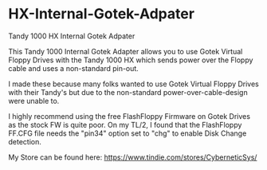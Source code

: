 # HX-Internal-Gotek-Adpater
Tandy 1000 HX Internal Gotek Adpater

This Tandy 1000 Internal Gotek Adapter allows you to use Gotek Virtual Floppy Drives with the Tandy 1000 HX which sends power over the Floppy cable and uses a non-standard pin-out.

I made these because many folks wanted to use Gotek Virtual Floppy Drives with their Tandy's but due to the non-standard power-over-cable-design were unable to.

I highly recommend using the free FlashFloppy Firmware on Gotek Drives as the stock FW is quite poor. On my TL/2, I found that the FlashFloppy FF.CFG file needs the "pin34" option set to "chg" to enable Disk Change detection.

My Store can be found here: https://www.tindie.com/stores/CyberneticSys/
